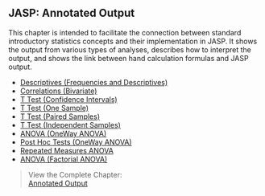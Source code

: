 ## JASP: Annotated Output

This chapter is intended to facilitate the connection between standard introductory statistics concepts and their implementation in JASP. It shows the output from various types of analyses, describes how to interpret the output, and shows the link between hand calculation formulas and JASP output.

- [Descriptives (Frequencies and Descriptives)](./descriptives.md)
- [Correlations (Bivariate)](./correlations.md)
- [T Test (Confidence Intervals)](./intervals.md)
- [T Test (One Sample)](./onesample.md)
- [T Test (Paired Samples)](./paired.md)
- [T Test (Independent Samples)](./independent.md)
- [ANOVA (OneWay ANOVA)](./oneway.md)
- [Post Hoc Tests (OneWay ANOVA)](./posthocs.md)
- [Repeated Measures ANOVA](./repeated.md)
- [ANOVA (Factorial ANOVA)](./factorial.md)

> View the Complete Chapter:  
> [Annotated Output](./complete.md)